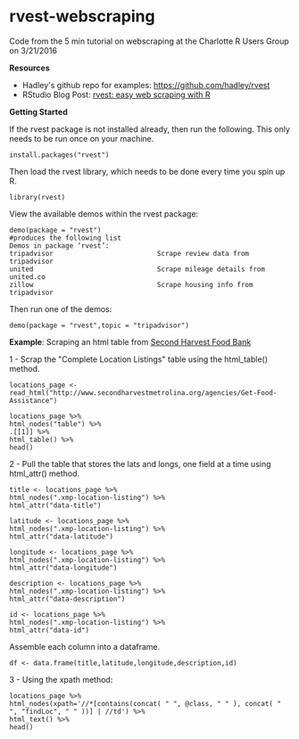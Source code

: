 # rvest-webscraping
Code from the 5 min tutorial on webscraping at the Charlotte R Users Group on 3/21/2016

**Resources**

 - Hadley's github repo for examples: <a href="https://github.com/hadley/rvest">https://github.com/hadley/rvest</a>
 - RStudio Blog Post:  <a href="http://blog.rstudio.org/2014/11/24/rvest-easy-web-scraping-with-r/">rvest: easy web scraping with R</a>

**Getting Started**

If the rvest package is not installed already, then run the following.  This only needs to be run once on your machine.

    install.packages("rvest")

Then load the rvest library, which needs to be done every time you spin up R.

    library(rvest)

View the available demos within the rvest package:

    demo(package = "rvest")
    #produces the following list
    Demos in package ‘rvest’:
    tripadvisor                          Scrape review data from tripadvisor
    united                               Scrape mileage details from united.co
    zillow                               Scrape housing info from tripadvisor

Then run one of the demos:

    demo(package = "rvest",topic = "tripadvisor")
    
**Example**:  Scraping an html table from <a href="http://www.secondharvestmetrolina.org/agencies/Get-Food-Assistance">Second Harvest Food Bank</a>

1 - Scrap the "Complete Location Listings" table using the html_table() method.

    locations_page <- read_html("http://www.secondharvestmetrolina.org/agencies/Get-Food-Assistance")
    
    locations_page %>% 
    html_nodes("table") %>% 
    .[[1]] %>%
    html_table() %>% 
    head()

2 - Pull the table that stores the lats and longs, one field at a time using html_attr() method.

    title <- locations_page %>% 
    html_nodes(".xmp-location-listing") %>% 
    html_attr("data-title") 

    latitude <- locations_page %>% 
    html_nodes(".xmp-location-listing") %>% 
    html_attr("data-latitude") 

    longitude <- locations_page %>% 
    html_nodes(".xmp-location-listing") %>% 
    html_attr("data-longitude") 

    description <- locations_page %>% 
    html_nodes(".xmp-location-listing") %>% 
    html_attr("data-description") 

    id <- locations_page %>% 
    html_nodes(".xmp-location-listing") %>% 
    html_attr("data-id") 

Assemble each column into a dataframe.

    df <- data.frame(title,latitude,longitude,description,id)
    
3 - Using the xpath method:

    locations_page %>% 
    html_nodes(xpath='//*[contains(concat( " ", @class, " " ), concat( " ", "findLoc", " " ))] | //td') %>% 
    html_text() %>% 
    head()
